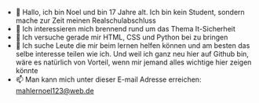 - 👋 Hallo, ich bin Noel und bin 17 Jahre alt. Ich bin kein Student, sondern mache zur Zeit meinen Realschulabschluss
- 👀 Ich interessieren mich brennend rund um das Thema It-Sicherheit
- 🌱 Ich versuche gerade mir HTML, CSS und Python bei zu bringen 
- 💞️ Ich suche Leute die mir beim lernen helfen können und am besten das selbe interesse teilen wie ich. Und weil ich ganz neu hier auf Github bin, wäre es natürlich von Vorteil, wenn mir jemand alles wichtige hier zeigen könnte
- 📫 Man kann mich unter dieser E-mail Adresse erreichen: mahlernoel123@web.de

<!---
gamer-gaming-xd/gamer-gaming-xd is a ✨ special ✨ repository because its `README.md` (this file) appears on your GitHub profile.
You can click the Preview link to take a look at your changes.
--->
